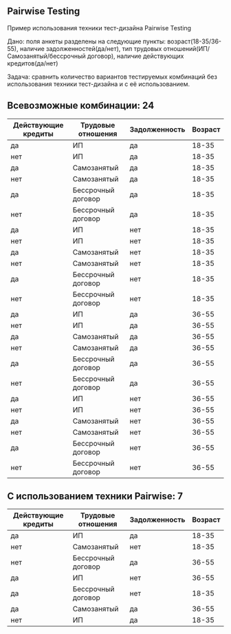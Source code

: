 ## Pairwise Testing

Пример использования техники тест-дизайна Pairwise Testing

Дано: поля анкеты разделены на следующие пункты: возраст(18-35/36-55), наличие задолженностей(да/нет), тип трудовых отношений(ИП/Самозанятый/бессрочный договор), наличие действующих кредитов(да/нет)

Задача: сравнить количество вариантов тестируемых комбинаций без использования техники тест-дизайна и с её использованием.

## Всевозможные комбинации: 24

| Действующие кредиты | Трудовые отношения | Задолженность | Возраст |
| ------- | ------- | ------- | ------- |
| да | ИП | да | 18-35 |
| нет | ИП | да | 18-35 |
| да | Самозанятый | да | 18-35 |
| нет | Самозанятый | да | 18-35 |
| да | Бессрочный договор | да | 18-35 |
| нет | Бессрочный договор | да | 18-35 |
| да | ИП | нет | 18-35 |
| нет | ИП | нет | 18-35 |
| да | Самозанятый | нет | 18-35 |
| нет | Самозанятый | нет | 18-35 |
| да | Бессрочный договор | нет | 18-35 |
| нет | Бессрочный договор | нет | 18-35 |
| да | ИП | да | 36-55 |
| нет | ИП | да | 36-55 |
| да | Самозанятый | да | 36-55 |
| нет | Самозанятый | да | 36-55 |
| да | Бессрочный договор | да | 36-55 |
| нет | Бессрочный договор | да | 36-55 |
| да | ИП | нет | 36-55 |
| нет | ИП | нет | 36-55 |
| да | Самозанятый | нет | 36-55 |
| нет | Самозанятый | нет | 36-55 |
| да | Бессрочный договор | нет | 36-55 |
| нет | Бессрочный договор | нет | 36-55 |

## С использованием техники Pairwise: 7

| Действующие кредиты | Трудовые отношения | Задолженность | Возраст |
| ------- | ------- | ------- | ------- |
| да | ИП | да | 18-35 |
| нет | Самозанятый | нет | 18-35 |
| нет | Бессрочный договор | да | 36-55 |
| да | ИП | нет | 36-55 |
| да | Бессрочный договор | нет | 18-35 |
| да | Самозанятый | да | 36-55 |
| нет | ИП | да | 18-35 |

